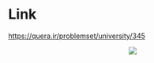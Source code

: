 # Link
https://quera.ir/problemset/university/345

<p align="center"><img src="https://user-images.githubusercontent.com/57006850/90964599-467e3800-e4d7-11ea-8e48-39f718edc3d3.jpg"/></img></p>
